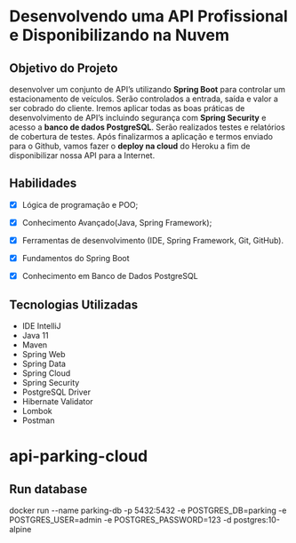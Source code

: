 <h1>Desenvolvendo uma API Profissional e Disponibilizando na Nuvem </h1>

<h2>Objetivo do Projeto</h2>
<p>desenvolver um conjunto de API’s utilizando <strong>Spring Boot</strong> para controlar um estacionamento de veículos. Serão controlados a entrada, saída e valor a ser cobrado do cliente. Iremos aplicar todas as boas práticas de desenvolvimento de API’s incluindo segurança com <strong>Spring Security</strong> e acesso a <strong>banco de dados PostgreSQL</strong>. Serão realizados testes e relatórios de cobertura de testes. Após finalizarmos a aplicação e termos enviado para o Github, vamos fazer o <strong>deploy na cloud</strong> do Heroku a fim de disponibilizar nossa API para a Internet.</p>

<h2>
Habilidades
</h2>

- [x] Lógica de programação e POO;

- [x] Conhecimento Avançado(Java, Spring Framework);

- [x] Ferramentas de desenvolvimento (IDE, Spring Framework, Git, GitHub).

- [x] Fundamentos do Spring Boot

- [x] Conhecimento em Banco de Dados PostgreSQL


<h2>Tecnologias Utilizadas</h2>

<ul>
    <li>IDE IntelliJ</li>
    <li>Java 11</li>
    <li>Maven</li>
    <li>Spring Web</li>
    <li>Spring Data</li>
    <li>Spring Cloud</li>
    <li>Spring Security</li>
    <li>PostgreSQL Driver</li>
    <li>Hibernate Validator</li>
    <li>Lombok</li>
    <li>Postman</li>
</ul>

# api-parking-cloud

## Run database
docker run --name parking-db -p 5432:5432 -e POSTGRES_DB=parking -e POSTGRES_USER=admin -e 
POSTGRES_PASSWORD=123 -d postgres:10-alpine